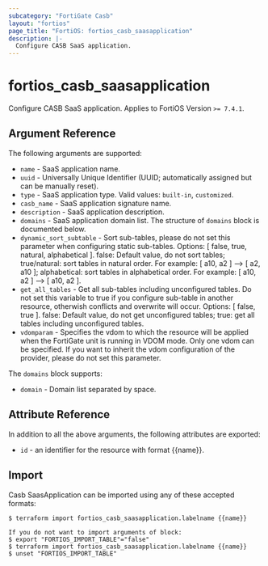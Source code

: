 ```yaml
---
subcategory: "FortiGate Casb"
layout: "fortios"
page_title: "FortiOS: fortios_casb_saasapplication"
description: |-
  Configure CASB SaaS application.
---
```


# fortios_casb_saasapplication
Configure CASB SaaS application. Applies to FortiOS Version `>= 7.4.1`.

## Argument Reference

The following arguments are supported:

* `name` - SaaS application name.
* `uuid` - Universally Unique Identifier (UUID; automatically assigned but can be manually reset).
* `type` - SaaS application type. Valid values: `built-in`, `customized`.
* `casb_name` - SaaS application signature name.
* `description` - SaaS application description.
* `domains` - SaaS application domain list. The structure of `domains` block is documented below.
* `dynamic_sort_subtable` - Sort sub-tables, please do not set this parameter when configuring static sub-tables. Options: [ false, true, natural, alphabetical ]. false: Default value, do not sort tables; true/natural: sort tables in natural order. For example: [ a10, a2 ] --> [ a2, a10 ]; alphabetical: sort tables in alphabetical order. For example: [ a10, a2 ] --> [ a10, a2 ].
* `get_all_tables` - Get all sub-tables including unconfigured tables. Do not set this variable to true if you configure sub-table in another resource, otherwish conflicts and overwrite will occur. Options: [ false, true ]. false: Default value, do not get unconfigured tables; true: get all tables including unconfigured tables. 
* `vdomparam` - Specifies the vdom to which the resource will be applied when the FortiGate unit is running in VDOM mode. Only one vdom can be specified. If you want to inherit the vdom configuration of the provider, please do not set this parameter.

The `domains` block supports:

* `domain` - Domain list separated by space.


## Attribute Reference

In addition to all the above arguments, the following attributes are exported:
* `id` - an identifier for the resource with format {{name}}.

## Import

Casb SaasApplication can be imported using any of these accepted formats:
```
$ terraform import fortios_casb_saasapplication.labelname {{name}}

If you do not want to import arguments of block:
$ export "FORTIOS_IMPORT_TABLE"="false"
$ terraform import fortios_casb_saasapplication.labelname {{name}}
$ unset "FORTIOS_IMPORT_TABLE"
```
